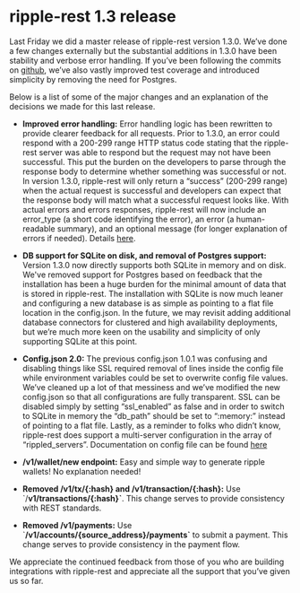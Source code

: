 # ripple-rest 1.3 release

Last Friday we did a master release of ripple-rest version 1.3.0. We’ve done a few changes externally but the substantial additions in 1.3.0 have been stability and verbose error handling. If you’ve been following the commits on [github](https://github.com/ripple/ripple-rest), we’ve also vastly improved test coverage and introduced simplicity by removing the need for Postgres.

Below is a list of some of the major changes and an explanation of the decisions we made for this last release.

-   **Improved error handling:** Error handling logic has been rewritten to provide clearer feedback for all requests. Prior to 1.3.0, an error could respond with a 200-299 range HTTP status code stating that the ripple-rest server was able to respond but the request may not have been successful. This put the burden on the developers to parse through the response body to determine whether something was successful or not. In version 1.3.0, ripple-rest will only return a “success” (200-299 range) when the actual request is successful and developers can expect that the response body will match what a successful request looks like. With actual errors and errors responses, ripple-rest will now include an error\_type (a short code identifying the error), an error (a human-readable summary), and an optional message (for longer explanation of errors if needed). Details [here](https://github.com/ripple/ripple-rest/blob/develop/README.old.md#errors).

-   **DB support for SQLite on disk, and removal of Postgres support:** Version 1.3.0 now directly supports both SQLite in memory and on disk. We've removed support for Postgres based on feedback that the installation has been a huge burden for the minimal amount of data that is stored in ripple-rest. The installation with SQLite is now much leaner and configuring a new database is as simple as pointing to a flat file location in the config.json. In the future, we may revisit adding additional database connectors for clustered and high availability deployments, but we’re much more keen on the usability and simplicity of only supporting SQLite at this point.

-   **Config.json 2.0:** The previous config.json 1.0.1 was confusing and disabling things like SSL required removal of lines inside the config file while environment variables could be set to overwrite config file values. We’ve cleaned up a lot of that messiness and we’ve modified the new config.json so that all configurations are fully transparent. SSL can be disabled simply by setting “ssl\_enabled” as false and in order to switch to SQLite in memory the “db\_path” should be set to “:memory:” instead of pointing to a flat file. Lastly, as a reminder to folks who didn’t know, ripple-rest does support a multi-server configuration in the array of “rippled\_servers”. Documentation on config file can be found [here](https://github.com/ripple/ripple-rest/blob/develop/docs/server-configuration.md)

-   **/v1/wallet/new endpoint:** Easy and simple way to generate ripple wallets! No explanation needed!

-   **Removed /v1/tx/{:hash} and /v1/transaction/{:hash}:** Use \`/**v1/transactions/{:hash}\`**. This change serves to provide consistency with REST standards.

-   **Removed /v1/payments:** Use \`**/v1/accounts/{source\_address}/payments\`** to submit a payment. This change serves to provide consistency in the payment flow.

We appreciate the continued feedback from those of you who are building integrations with ripple-rest and appreciate all the support that you’ve given us so far.
